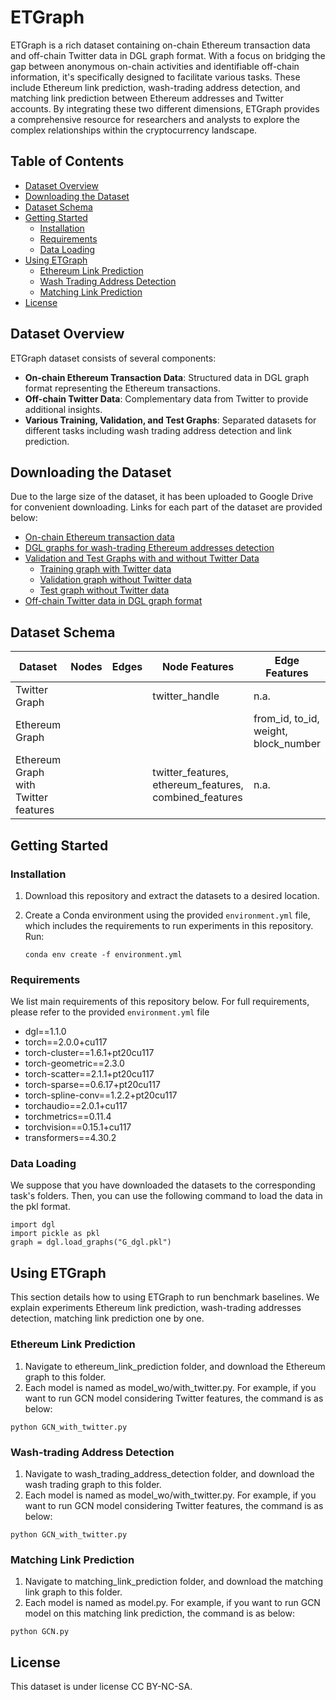 # ETGraph
ETGraph is a rich dataset containing on-chain Ethereum transaction data and off-chain Twitter data in DGL graph format. With a focus on bridging the gap between anonymous on-chain activities and identifiable off-chain information, it's specifically designed to facilitate various tasks. These include Ethereum link prediction, wash-trading address detection, and matching link prediction between Ethereum addresses and Twitter accounts. By integrating these two different dimensions, ETGraph provides a comprehensive resource for researchers and analysts to explore the complex relationships within the cryptocurrency landscape.

## Table of Contents
- [Dataset Overview](#dataset-overview)
- [Downloading the Dataset](#downloading-the-dataset)
- [Dataset Schema](#dataset-schema)
- [Getting Started](#getting-started)
  - [Installation](#installation)
  - [Requirements](#requirements)
  - [Data Loading](#data-loading)
- [Using ETGraph](#Using-ETGraph)
  - [Ethereum Link Prediction](#ethereum-link-prediction)
  - [Wash Trading Address Detection](#wash-trading-address-detection)
  - [Matching Link Prediction](#matching-link-prediction)
- [License](#license)

## Dataset Overview
ETGraph dataset consists of several components:

- **On-chain Ethereum Transaction Data**: Structured data in DGL graph format representing the Ethereum transactions.
- **Off-chain Twitter Data**: Complementary data from Twitter to provide additional insights.
- **Various Training, Validation, and Test Graphs**: Separated datasets for different tasks including wash trading address detection and link prediction.

## Downloading the Dataset
Due to the large size of the dataset, it has been uploaded to Google Drive for convenient downloading. Links for each part of the dataset are provided below:

- [On-chain Ethereum transaction data](https://drive.google.com/file/d/1lY2IC3LeRevSPZCE2U9o8taunGLEV0oY/view?usp=sharing)
- [DGL graphs for wash-trading Ethereum addresses detection](https://drive.google.com/file/d/14gW0EovXYiXd62XJayGGYRBEeZ3TTU4i/view?usp=sharing)
- [Validation and Test Graphs with and without Twitter Data](#)
  - [Training graph with Twitter data](https://drive.google.com/file/d/1Na3SmGzpo8zycQtTCtOQIWh_yJPOcwck/view?usp=sharing)
  - [Validation graph without Twitter data](https://drive.google.com/file/d/1Qk1unpx0D66STS8GLjQNEsrOqngNQtSy/view?usp=sharing)
  - [Test graph without Twitter data](https://drive.google.com/file/d/1JgoBdaD2e3wlvZmT-GPEpwEiFwtrPwSB/view?usp=sharing)
- [Off-chain Twitter data in DGL graph format](https://drive.google.com/file/d/1SNOg3QYoVWFRIl91o0tCeA4dReKwtEa0/view?usp=sharing)

## Dataset Schema
| Dataset                                         | Nodes            | Edges            | Node Features                        | Edge Features                              |
|------------------------------------------------|------------------|------------------|-------------------------------------|--------------------------------------------|
| Twitter Graph                                  | <number of nodes>| <number of edges>| twitter_handle                      | n.a.                            |
| Ethereum Graph                                 | <number of nodes>| <number of edges>| <node features>                     | from_id, to_id, weight, block_number       |
| Ethereum Graph with Twitter features           | <number of nodes>| <number of edges>| twitter_features, ethereum_features, combined_features | n.a.                          |


## Getting Started
### Installation

1. Download this repository and extract the datasets to a desired location.
2. Create a Conda environment using the provided `environment.yml` file, which includes the requirements to run experiments in this repository. Run:

   ```
   conda env create -f environment.yml
   ```

### Requirements
We list main requirements of this repository below. For full requirements, please refer to the provided `environment.yml` file

- dgl==1.1.0
- torch==2.0.0+cu117
- torch-cluster==1.6.1+pt20cu117
- torch-geometric==2.3.0
- torch-scatter==2.1.1+pt20cu117
- torch-sparse==0.6.17+pt20cu117
- torch-spline-conv==1.2.2+pt20cu117
- torchaudio==2.0.1+cu117
- torchmetrics==0.11.4
- torchvision==0.15.1+cu117
- transformers==4.30.2

### Data Loading

We suppose that you have downloaded the datasets to the corresponding task's folders. Then, you can use the following command to load the data in the pkl format.
```
import dgl
import pickle as pkl
graph = dgl.load_graphs("G_dgl.pkl")
```

## Using ETGraph

This section details how to using ETGraph to run benchmark baselines. We explain experiments Ethereum link prediction, wash-trading addresses detection, matching link prediction one by one.

### Ethereum Link Prediction
1. Navigate to ethereum_link_prediction folder, and download the Ethereum graph to this folder. 
2. Each model is named as model_wo/with_twitter.py. For example, if you want to run GCN model considering Twitter features, the command is as below:
``` 
python GCN_with_twitter.py
```
### Wash-trading Address Detection
1. Navigate to wash_trading_address_detection folder, and download the wash trading graph to this folder. 
2. Each model is named as model_wo/with_twitter.py. For example, if you want to run GCN model considering Twitter features, the command is as below:
``` 
python GCN_with_twitter.py
```
### Matching Link Prediction
1. Navigate to matching_link_prediction folder, and download the matching link graph to this folder. 
2. Each model is named as model.py. For example, if you want to run GCN model on this matching link prediction, the command is as below:
``` 
python GCN.py
```

## License
This dataset is under license CC BY-NC-SA.

